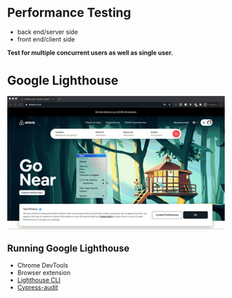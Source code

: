 # Performance Testing

- back end/server side
- front end/client side

**Test for multiple concurrent users as well as single user.**

# Google Lighthouse

![google lighthouse in action](../images/google-lighthouse.gif)

## Running Google Lighthouse

- Chrome DevTools
- Browser extension
- [Lighthouse CLI](https://github.com/GoogleChrome/lighthouse#using-the-node-cli)
- [Cypress-audit](https://github.com/mfrachet/cypress-audit)
